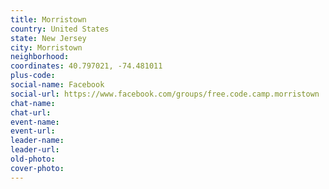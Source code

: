```yaml
---
title: Morristown
country: United States
state: New Jersey
city: Morristown
neighborhood: 
coordinates: 40.797021, -74.481011
plus-code:
social-name: Facebook
social-url: https://www.facebook.com/groups/free.code.camp.morristown
chat-name:
chat-url:
event-name:
event-url:
leader-name:
leader-url:
old-photo: 
cover-photo:
---
```

